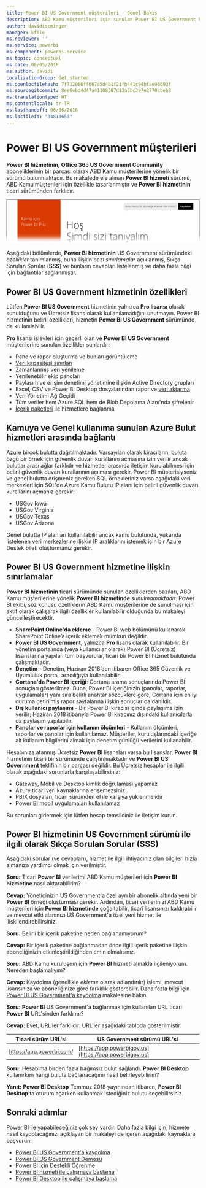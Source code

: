 ```yaml
---
title: Power BI US Government müşterileri - Genel Bakış
description: ABD Kamu müşterileri için sunulan Power BI US Government hizmetine ilişkin özellikler ve sınırlamalar hakkında bilgi edinin
author: davidiseminger
manager: kfile
ms.reviewer: ''
ms.service: powerbi
ms.component: powerbi-service
ms.topic: conceptual
ms.date: 06/05/2018
ms.author: davidi
LocalizationGroup: Get started
ms.openlocfilehash: 7f712086ff667a5d4b1f21fb441c94bfae96693f
ms.sourcegitcommit: 8ee0ebd4d47a41108387d13a3bc3e7e2770cbeb8
ms.translationtype: HT
ms.contentlocale: tr-TR
ms.lasthandoff: 06/06/2018
ms.locfileid: "34813653"
---
```

# <a name="power-bi-for-us-government-customers"></a>Power BI US Government müşterileri
**Power BI hizmetinin**, **Office 365 US Government Community** aboneliklerinin bir parçası olarak ABD Kamu müşterilerine yönelik bir sürümü bulunmaktadır. Bu makalede ele alınan **Power BI hizmeti** sürümü, ABD Kamu müşterileri için özellikle tasarlanmıştır ve **Power BI hizmetinin** ticari sürümünden farklıdır.

![](media/service-govus-overview/service_usgov_overview-1.png)

Aşağıdaki bölümlerde, **Power BI hizmetinin** US Government sürümündeki *özellikler* tanımlanmış, buna ilişkin bazı *sınırlamalar* açıklanmış, Sıkça Sorulan Sorular (**SSS**) ve bunların cevapları listelenmiş ve daha fazla bilgi için bağlantılar sağlanmıştır.

## <a name="features-of-power-bi-us-government"></a>Power BI US Government hizmetinin özellikleri
Lütfen **Power BI US Government** hizmetinin yalnızca **Pro lisansı** olarak sunulduğunu ve Ücretsiz lisans olarak kullanılamadığını unutmayın. Power BI hizmetinin belirli özellikleri, hizmetin **Power BI US Government** sürümünde de kullanılabilir.

**Pro** lisansı işlevleri için geçerli olan ve **Power BI US Government** müşterilerine sunulan özellikler şunlardır:

* Pano ve rapor oluşturma ve bunları görüntüleme
* [Veri kapasitesi sınırları](service-admin-manage-your-data-storage-in-power-bi.md)
* [Zamanlanmış veri yenileme](refresh-data.md)
* Yenilenebilir ekip panoları
* Paylaşım ve erişim denetimi yönetimine ilişkin Active Directory grupları
* Excel, CSV ve Power BI Desktop dosyalarından rapor ve [veri aktarma](service-get-data.md)
* Veri Yönetimi Ağ Geçidi
* Tüm veriler hem Azure SQL hem de Blob Depolama Alanı'nda şifrelenir
* [İçerik paketleri](service-connect-to-services.md) ile hizmetlere bağlanma

## <a name="connectivity-between-government-and-public-azure-cloud-services"></a>Kamuya ve Genel kullanıma sunulan Azure Bulut hizmetleri arasında bağlantı 

Azure birçok bulutta dağıtılmaktadır. Varsayılan olarak kiracıların, buluta özgü bir örnek için güvenlik duvarı kurallarını açmasına izin verilir ancak bulutlar arası ağlar farklıdır ve hizmetler arasında iletişim kurulabilmesi için belirli güvenlik duvarı kurallarının açılması gerekir. Power BI müşterisiyseniz ve genel bulutta erişmeniz gereken SQL örnekleriniz varsa aşağıdaki veri merkezleri için SQL'de Azure Kamu Bulutu IP alanı için belirli güvenlik duvarı kurallarını açmanız gerekir:

* USGov Iowa
* USGov Virginia
* USGov Texas
* USGov Arizona

Genel bulutta IP alanları kullanılabilir ancak kamu bulutunda, yukarıda listelenen veri merkezlerine ilişkin IP aralıklarını istemek için bir Azure Destek bileti oluşturmanız gerekir. 


## <a name="limitations-of-power-bi-us-government"></a>Power BI US Government hizmetine ilişkin sınırlamalar
**Power BI hizmetinin** ticari sürümünde sunulan özelliklerden bazıları, ABD Kamu müşterilerine yönelik **Power BI hizmetinde** *sunulmamaktadır*. Power BI ekibi, söz konusu özelliklerin ABD Kamu müşterilerine de sunulması için aktif olarak çalışarak ilgili özellikler kullanılabilir olduğunda bu makaleyi güncelleştirecektir.

* **SharePoint Online'da ekleme** - Power BI web bölümünü kullanarak SharePoint Online’a içerik eklemek mümkün değildir.
* **Power BI US Government**, yalnızca **Pro** lisans olarak kullanılabilir. Bir yönetim portalında (veya kullanıcılar olarak) Power BI (Ücretsiz) lisanslarına yapılan tüm başvurular, ticari bir Power BI hizmet bulutunda çalışmaktadır.
* **Denetim** - Denetim, Haziran 2018’den itibaren Office 365 Güvenlik ve Uyumluluk portalı aracılığıyla kullanılabilir.
* **Cortana'da Power BI içeriği**: Cortana arama sonuçlarında Power BI sonuçları gösterilmez. Buna, Power BI içeriğinizin (panolar, raporlar, uygulamalar) yanı sıra belirli anahtar sözcüklere göre, Cortana için en iyi duruma getirilmiş rapor sayfalarına ilişkin sonuçlar da dahildir.
* **Dış kullanıcı paylaşımı** - Bir Power BI kiracısı içinde paylaşıma izin verilir; Haziran 2018 itibarıyla Power BI kiracınız dışındaki kullanıcılarla da paylaşım yapılabilir.
* **Panolar ve raporlar için kullanım ölçümleri** - Kullanım ölçümleri, raporlar ve panolar için kullanılamaz. Müşteriler, kuruluşlarındaki içeriğe ait kullanım bilgilerini almak için denetim günlüğü verilerini kullanabilir.

Hesabınıza atanmış Ücretsiz **Power BI** lisansları varsa bu lisanslar, **Power BI** hizmetinin ticari bir sürümünde çalıştırılmaktadır ve **Power BI US Government** teklifinin bir parçası değildir. Bu Ücretsiz hesaplar ile ilgili olarak aşağıdaki sorunlarla karşılaşabilirsiniz:

* Gateway, Mobil ve Desktop kimlik doğrulaması yapamaz
* Azure ticari veri kaynaklarına erişemezsiniz
* PBIX dosyaları, ticari sürümden el ile karşıya yüklenmelidir
* Power BI mobil uygulamaları kullanılamaz

Bu sorunları gidermek için lütfen hesap temsilciniz ile iletişim kurun.

## <a name="frequently-asked-questions-faq-for-the-us-government-version-of-the-power-bi-service"></a>Power BI hizmetinin US Government sürümü ile ilgili olarak Sıkça Sorulan Sorular (SSS)
Aşağıdaki sorular (ve cevapları), hizmet ile ilgili ihtiyacınız olan bilgileri hızla almanıza yardımcı olmak için verilmiştir.

**Soru:** Ticari **Power BI** verilerimi ABD Kamu müşterileri için **Power BI hizmetine** nasıl aktarabilirim?

**Cevap:** Yöneticinizin US Government'a özel ayrı bir abonelik altında yeni bir **Power BI** örneği oluşturması gerekir. Ardından, ticari verilerinizi ABD Kamu müşterileri için **Power BI hizmetinde** çoğaltabilir, ticari lisansınızı kaldırabilir ve mevcut etki alanınızı US Government'a özel yeni hizmet ile ilişkilendirebilirsiniz.

**Soru:** Belirli bir içerik paketine neden bağlanamıyorum?

**Cevap:** Bir içerik paketine bağlanmadan önce ilgili içerik paketine ilişkin aboneliğinizin etkinleştirildiğinden emin olmalısınız.

**Soru:** ABD Kamu kuruluşum için **Power BI** hizmeti almakla ilgileniyorum. Nereden başlamalıyım?

**Cevap:** Kaydolma (genellikle *ekleme* olarak adlandırılır) işlemi, mevcut lisansınıza ve aboneliğinize göre farklılık gösterebilir. Daha fazla bilgi için [Power BI US Government'a kaydolma](service-govus-signup.md) makalesine bakın.

**Soru:** **Power BI** US Government'a bağlanmak için kullanılan URL ticari **Power BI** URL'sinden farklı mı?

**Cevap:** Evet, URL'ler farklıdır. URL'ler aşağıdaki tabloda gösterilmiştir:

| Ticari sürüm URL'si | US Government sürümü URL'si |
| --- | --- |
| https://app.powerbi.com/ |[https://app.powerbigov.us](https://app.powerbigov.us) |

**Soru:** Hesabıma birden fazla bağımsız bulut sağlandı. **Power BI Desktop** kullanırken hangi buluta bağlanacağımı nasıl belirleyebilirim?

**Yanıt:** **Power BI Desktop** Temmuz 2018 yayınından itibaren, **Power BI Desktop**’ta oturum açarken kullanmak istediğiniz bulutu seçebilirsiniz.


## <a name="next-steps"></a>Sonraki adımlar
Power BI ile yapabileceğiniz çok şey vardır. Daha fazla bilgi için, hizmete nasıl kaydolacağınızı açıklayan bir makaleyi de içeren aşağıdaki kaynaklara başvurun:

* [Power BI US Government'a kaydolma](service-govus-signup.md)
* <a href="https://channel9.msdn.com/Blogs/Azure/Cognitive-Services-HDInsight-and-Power-BI-on-Azure-Government">Power BI US Government Demosu</a>
* [Power BI için Destekli Öğrenme](guided-learning/gettingstarted.yml?tutorial-step=1)
* [Power BI hizmeti ile çalışmaya başlama](service-get-started.md)
* [Power BI Desktop ile çalışmaya başlama](desktop-getting-started.md)

